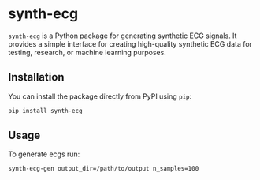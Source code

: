 # synth-ecg

`synth-ecg` is a Python package for generating synthetic ECG signals. It provides a simple interface for creating high-quality synthetic ECG data for testing, research, or machine learning purposes.

## Installation

You can install the package directly from PyPI using `pip`:

```bash
pip install synth-ecg
```

## Usage

To generate ecgs run:

```bash
synth-ecg-gen output_dir=/path/to/output n_samples=100
```
